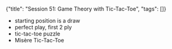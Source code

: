 {"title": "Session 51: Game Theory with Tic-Tac-Toe", "tags": []}

* starting position is a draw
* perfect play, first 2 ply
* tic-tac-toe puzzle
* Misère Tic-Tac-Toe


